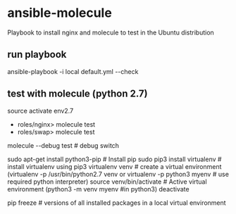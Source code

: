 # ansible-molecule
Playbook to install nginx and molecule to test in the Ubuntu distribution

## run playbook
ansible-playbook -i local default.yml --check

## test with molecule (python 2.7)
source activate env2.7

- roles/nginx> molecule test
- roles/swap> molecule test

molecule --debug test  # debug switch

sudo apt-get install python3-pip # Install pip
sudo pip3 install virtualenv # install virtualenv using pip3
virtualenv venv # create a virtual environment 
(virtualenv -p /usr/bin/python2.7 venv or virtualenv -p python3 myenv  # use required python interpreter)
source venv/bin/activate # Active virtual environment
(python3 -m venv myenv #in python3)
deactivate

pip freeze # versions of all installed packages in a local virtual environment 
